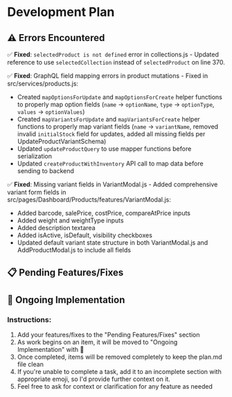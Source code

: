 # Development Plan

## ⚠️ Errors Encountered

✅ **Fixed**: `selectedProduct is not defined` error in collections.js - Updated reference to use `selectedCollection` instead of `selectedProduct` on line 370.

✅ **Fixed**: GraphQL field mapping errors in product mutations - Fixed in src/services/products.js:
   - Created `mapOptionsForUpdate` and `mapOptionsForCreate` helper functions to properly map option fields (`name` → `optionName`, `type` → `optionType`, `values` → `optionValues`)
   - Created `mapVariantsForUpdate` and `mapVariantsForCreate` helper functions to properly map variant fields (`name` → `variantName`, removed invalid `initialStock` field for updates, added all missing fields per UpdateProductVariantSchema)
   - Updated `updateProductQuery` to use mapper functions before serialization
   - Updated `createProductWithInventory` API call to map data before sending to backend

✅ **Fixed**: Missing variant fields in VariantModal.js - Added comprehensive variant form fields in src/pages/Dashboard/Products/features/VariantModal.js:
   - Added barcode, salePrice, costPrice, compareAtPrice inputs
   - Added weight and weightType inputs
   - Added description textarea
   - Added isActive, isDefault, visibility checkboxes
   - Updated default variant state structure in both VariantModal.js and AddProductModal.js to include all fields

## 📋 Pending Features/Fixes

<!-- Pending Tasks start -->



<!-- Pending Tasks end -->

## 🔄 Ongoing Implementation

### Instructions:

1. Add your features/fixes to the "Pending Features/Fixes" section
2. As work begins on an item, it will be moved to "Ongoing Implementation" with 🔄
3. Once completed, items will be removed completely to keep the plan.md file clean
4. If you're unable to complete a task, add it to an incomplete section with appropriate emoji, so I'd provide further context on it.
5. Feel free to ask for context or clarification for any feature as needed
